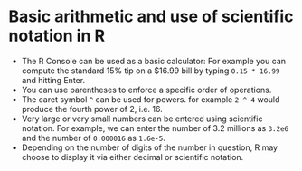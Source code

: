 # Basic arithmetic and use of scientific notation in R

- The R Console can be used as a basic calculator: For example you can compute the standard 15% tip on a $16.99 bill by typing `0.15 * 16.99` and hitting Enter.
- You can use parentheses to enforce a specific order of operations.
- The caret symbol `^` can be used for powers. for example `2 ^ 4` would produce the fourth power of 2, i.e. 16.
- Very large or very small numbers can be entered using scientific notation. For example, we can enter the number of 3.2 millions as `3.2e6` and the number of `0.000016` as `1.6e-5`.
- Depending on the number of digits of the number in question, R may choose to display it via either decimal or scientific notation.

